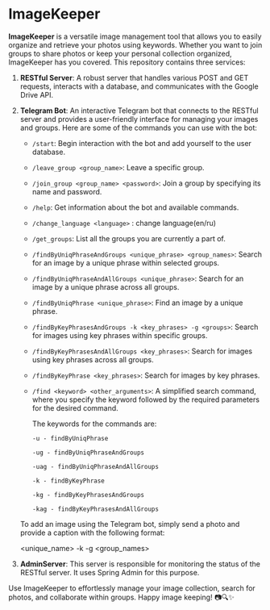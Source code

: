 # ImageKeeper

**ImageKeeper** is a versatile image management tool that allows you to easily organize and retrieve your photos using keywords. Whether you want to join groups to share photos or keep your personal collection organized, ImageKeeper has you covered. This repository contains three services:

1. **RESTful Server**: A robust server that handles various POST and GET requests, interacts with a database, and communicates with the Google Drive API.

2. **Telegram Bot**: An interactive Telegram bot that connects to the RESTful server and provides a user-friendly interface for managing your images and groups. Here are some of the commands you can use with the bot:

    - `/start`: Begin interaction with the bot and add yourself to the user database.
    - `/leave_group <group_name>`: Leave a specific group.
    - `/join_group <group_name> <password>`: Join a group by specifying its name and password.
    - `/help`: Get information about the bot and available commands.
    - `/change_language <language>` : change language(en/ru)
    - `/get_groups`: List all the groups you are currently a part of.
    - `/findByUniqPhraseAndGroups <unique_phrase> <group_names>`: Search for an image by a unique phrase within selected groups.
    - `/findByUniqPhraseAndAllGroups <unique_phrase>`: Search for an image by a unique phrase across all groups.
    - `/findByUniqPhrase <unique_phrase>`: Find an image by a unique phrase.
    - `/findByKeyPhrasesAndGroups -k <key_phrases> -g <groups>`: Search for images using key phrases within specific groups.
    - `/findByKeyPhrasesAndAllGroups <key_phrases>`: Search for images using key phrases across all groups.
    - `/findByKeyPhrase <key_phrases>`: Search for images by key phrases.
    - `/find <keyword> <other_arguments>`: A simplified search command, where you specify the keyword followed by the required parameters for the desired command. 
   
         The keywords for the commands are:

          -u - findByUniqPhrase
          
          -ug - findByUniqPhraseAndGroups
          
          -uag - findByUniqPhraseAndAllGroups
          
          -k - findByKeyPhrase
          
          -kg - findByKeyPhrasesAndGroups
          
          -kag - findByKeyPhrasesAndAllGroups

    To add an image using the Telegram bot, simply send a photo and provide a caption with the following format:

   <unique_name> -k <keywords> -g <group_names>

3. **AdminServer**: This server is responsible for monitoring the status of the RESTful server. It uses Spring Admin for this purpose.


Use ImageKeeper to effortlessly manage your image collection, search for photos, and collaborate within groups. Happy image keeping! 📷🔍✨
